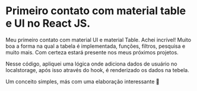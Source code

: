 # Primeiro contato com material table e UI no React JS.

Meu primeiro contato com material UI e material Table. Achei incrível!
Muito boa a forma na qual a tabela é implementada, funções, filtros, pesquisa e muito mais. 
Com certeza estará presente nos meus próximos projetos.

Nesse código, apliquei uma lógica onde adiciona dados de usuário no localstorage, após isso através do hook, é renderizado os dados na tebela. 

Um conceito simples, más com uma elaboração interessante 🚀
